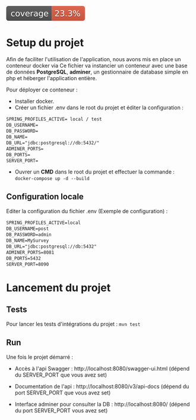 [![Test Coverage](https://github.com/HiroKX/SondageSpringBoot/blob/gh-pages/jacoco.svg)](https://hirokx.github.io/SondageSpringBoot/)
# Setup du projet
Afin de faciliter l'utilisation de l'application, nous avons mis en place un conteneur docker via 
Ce fichier va instancier un conteneur avec une base de données **PostgreSQL**, **adminer**, un gestionnaire de database simple en php et héberger l'application entière.

Pour déployer ce conteneur : 
* Installer docker.
* Créer un fichier .env dans le root du projet et éditer la configuration : 
```
SPRING_PROFILES_ACTIVE= local / test
DB_USERNAME=
DB_PASSWORD=
DB_NAME=
DB_URL="jdbc:postgresql://db:5432/"
ADMINER_PORTS=
DB_PORTS=
SERVER_PORT=
```

* Ouvrer un **CMD** dans le root du projet et effectuer la commande : 
``` docker-compose up -d --build```

## Configuration locale

Editer la configuration du fichier .env (Exemple de configuration) : 

```
SPRING_PROFILES_ACTIVE=local
DB_USERNAME=post
DB_PASSWORD=admin
DB_NAME=MySurvey
DB_URL="jdbc:postgresql://db:5432"
ADMINER_PORTS=8081
DB_PORTS=5432
SERVER_PORT=8090
```

# Lancement du projet

## Tests

Pour lancer les tests d'intégrations du projet : `mvn test`

## Run

Une fois le projet démarré : 

* Accès à l'api Swagger : http://localhost:8080/swagger-ui.html (dépend du SERVER_PORT que vous avez set)

* Documentation de l'api : http://localhost:8080/v3/api-docs (dépend du port SERVER_PORT que vous avez set)

* Interface adminer pour consulter la DB : http://localhost:8080/ (dépend du port SERVER_PORT vous avez set)
